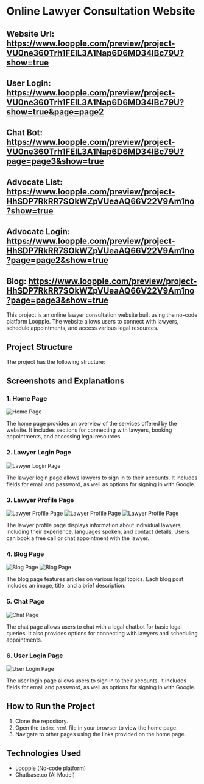 # Online Lawyer Consultation Website
## Website Url: https://www.loopple.com/preview/project-VU0ne360Trh1FEIL3A1Nap6D6MD34IBc79U?show=true
## User Login: https://www.loopple.com/preview/project-VU0ne360Trh1FEIL3A1Nap6D6MD34IBc79U?show=true&page=page2
## Chat Bot: https://www.loopple.com/preview/project-VU0ne360Trh1FEIL3A1Nap6D6MD34IBc79U?page=page3&show=true
## Advocate List: https://www.loopple.com/preview/project-HhSDP7RkRR7SOkWZpVUeaAQ66V22V9Am1no?show=true
## Advocate Login: https://www.loopple.com/preview/project-HhSDP7RkRR7SOkWZpVUeaAQ66V22V9Am1no?page=page2&show=true
## Blog: https://www.loopple.com/preview/project-HhSDP7RkRR7SOkWZpVUeaAQ66V22V9Am1no?page=page3&show=true

This project is an online lawyer consultation website built using the no-code platform Loopple. The website allows users to connect with lawyers, schedule appointments, and access various legal resources.

## Project Structure

The project has the following structure:

## Screenshots and Explanations

### 1. Home Page

![Home Page](ScreenShots/index_main.png)

The home page provides an overview of the services offered by the website. It includes sections for connecting with lawyers, booking appointments, and accessing legal resources.

### 2. Lawyer Login Page

![Lawyer Login Page](ScreenShots/lawyer_login.png)

The lawyer login page allows lawyers to sign in to their accounts. It includes fields for email and password, as well as options for signing in with Google.

### 3. Lawyer Profile Page

![Lawyer Profile Page](ScreenShots/lawyer1.png)
![Lawyer Profile Page](ScreenShots/lawyer1_full.png)
![Lawyer Profile Page](ScreenShots/lawyer2.png)

The lawyer profile page displays information about individual lawyers, including their experience, languages spoken, and contact details. Users can book a free call or chat appointment with the lawyer.

### 4. Blog Page

![Blog Page](ScreenShots/blog.png)
![Blog Page](ScreenShots/blog2.png)


The blog page features articles on various legal topics. Each blog post includes an image, title, and a brief description.

### 5. Chat Page

![Chat Page](ScreenShots/lawbot.png)

The chat page allows users to chat with a legal chatbot for basic legal queries. It also provides options for connecting with lawyers and scheduling appointments.

### 6. User Login Page

![User Login Page](ScreenShots/userlogin.png)

The user login page allows users to sign in to their accounts. It includes fields for email and password, as well as options for signing in with Google.

## How to Run the Project

1. Clone the repository.
2. Open the `index.html` file in your browser to view the home page.
3. Navigate to other pages using the links provided on the home page.

## Technologies Used

- Loopple (No-code platform)
- Chatbase.co (Ai Model)
